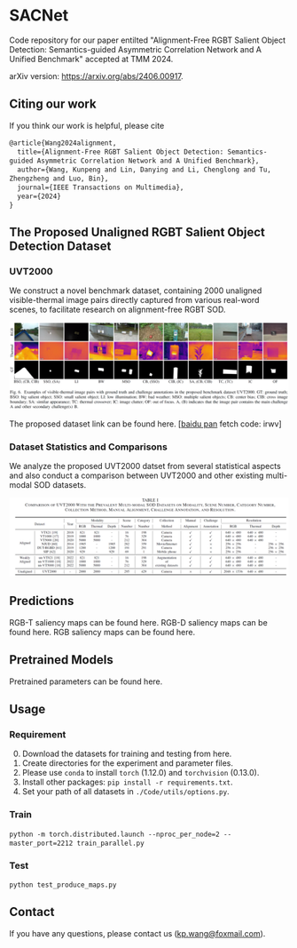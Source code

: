 # SACNet
Code repository for our paper entilted "Alignment-Free RGBT Salient Object Detection: Semantics-guided Asymmetric Correlation Network and A Unified Benchmark" accepted at TMM 2024.

arXiv version: https://arxiv.org/abs/2406.00917.
## Citing our work

If you think our work is helpful, please cite

```
@article{Wang2024alignment,
  title={Alignment-Free RGBT Salient Object Detection: Semantics-guided Asymmetric Correlation Network and A Unified Benchmark},
  author={Wang, Kunpeng and Lin, Danying and Li, Chenglong and Tu, Zhengzheng and Luo, Bin},
  journal={IEEE Transactions on Multimedia},
  year={2024}
}
```
## The Proposed Unaligned RGBT Salient Object Detection Dataset

### UVT2000

We construct a novel benchmark dataset, containing 2000 unaligned visible-thermal image pairs directly captured from various real-word scenes, to facilitate research on alignment-free RGBT SOD.

[![avatar](https://github.com/Angknpng/SACNet/raw/main/figures/dataset_sample.png)](https://github.com/Angknpng/SACNet/blob/main/figures/dataset_sample.png)

The proposed dataset link can be found here. [[baidu pan](https://pan.baidu.com/s/1S2IFZjmWNf2EQtMVk5q2yg?pwd=irwv) fetch code: irwv]

### Dataset Statistics and Comparisons

We analyze the proposed UVT2000 datset from several statistical aspects and also conduct a comparison between UVT2000 and other existing multi-modal SOD datasets.

[![avatar](https://github.com/Angknpng/SACNet/raw/main/figures/dataset_compare.png)](https://github.com/Angknpng/SACNet/blob/main/figures/dataset_compare.png)

## Predictions

RGB-T saliency maps can be found here. 
RGB-D saliency maps can be found here. 
RGB saliency maps can be found here. 

## Pretrained Models
Pretrained parameters can be found here.

## Usage

### Requirement

0. Download the datasets for training and testing from here.
1. Create directories for the experiment and parameter files.
2. Please use `conda` to install `torch` (1.12.0) and `torchvision` (0.13.0).
3. Install other packages: `pip install -r requirements.txt`.
4. Set your path of all datasets in `./Code/utils/options.py`.

### Train

```
python -m torch.distributed.launch --nproc_per_node=2 --master_port=2212 train_parallel.py
```

### Test

```
python test_produce_maps.py
```

## Contact

If you have any questions, please contact us (kp.wang@foxmail.com).
